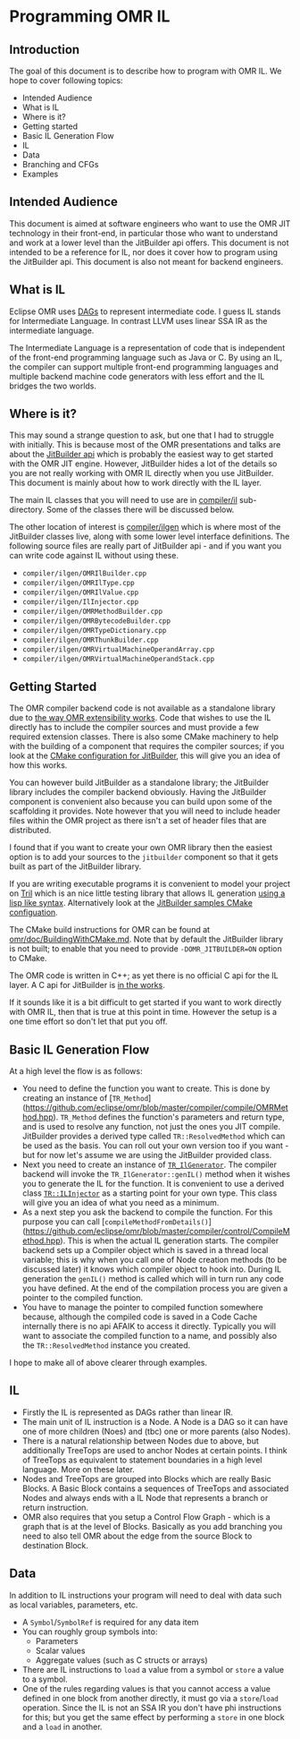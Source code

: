 # Programming OMR IL

## Introduction

The goal of this document is to describe how to program with OMR IL. We hope to cover following topics:

* Intended Audience
* What is IL
* Where is it?
* Getting started
* Basic IL Generation Flow
* IL
* Data
* Branching and CFGs
* Examples

## Intended Audience

This document is aimed at software engineers who want to use the OMR JIT technology in their front-end, in particular those who want
to understand and work at a lower level than the JitBuilder api offers. This document is not intended to be a reference for IL, nor does it
cover how to program using the JitBuilder api. This document is also not meant for backend engineers.

## What is IL

Eclipse OMR uses [DAGs](https://en.wikipedia.org/wiki/Directed_acyclic_graph) to represent
intermediate code. I guess IL stands for Intermediate Language. In contrast LLVM uses linear SSA IR as the intermediate language.

The Intermediate Language is a representation of code that is independent of the front-end programming
language such as Java or C. By using an IL, the compiler can support multiple front-end programming 
languages and multiple backend machine code generators with less effort and the IL bridges the two worlds.

## Where is it?

This may sound a strange question to ask, but one that I had to struggle with initially. This is because
most of the OMR presentations and talks are about the [JitBuilder api](https://developer.ibm.com/open/2016/07/19/jitbuilder-library-and-eclipse-omr-just-in-time-compilers-made-easy/) which 
is probably the easiest way to get started with the OMR JIT engine. However, JitBuilder hides a lot of the details
so you are not really working with OMR IL directly when you use JitBuilder. This document is mainly about how to
work directly with the IL layer.

The main IL classes that you will need to use are in [compiler/il](https://github.com/eclipse/omr/tree/master/compiler/il) 
sub-directory. Some of the classes there will be discussed below.

The other location of interest is [compiler/ilgen](https://github.com/eclipse/omr/tree/master/compiler/ilgen) which is
where most of the JitBuilder classes live, along with some lower level interface definitions. The following source files are
really part of JitBuilder api - and if you want you can write code against IL without using these.

* `compiler/ilgen/OMRIlBuilder.cpp`
* `compiler/ilgen/OMRIlType.cpp`
* `compiler/ilgen/OMRIlValue.cpp`
* `compiler/ilgen/IlInjector.cpp`
* `compiler/ilgen/OMRMethodBuilder.cpp`
* `compiler/ilgen/OMRBytecodeBuilder.cpp`
* `compiler/ilgen/OMRTypeDictionary.cpp`
* `compiler/ilgen/OMRThunkBuilder.cpp`		
* `compiler/ilgen/OMRVirtualMachineOperandArray.cpp`		
* `compiler/ilgen/OMRVirtualMachineOperandStack.cpp`		

## Getting Started

The OMR compiler backend code is not available as a standalone library due to [the way OMR extensibility works](https://github.com/eclipse/omr/blob/master/doc/compiler/extensible_classes/Extensible_Classes.md). Code that wishes
to use the IL directly has to include the compiler sources and must provide a few required extension classes. 
There is also some CMake machinery to help with the building of a component that requires the compiler sources; if you look at the 
[CMake configuration for JitBuilder](https://github.com/eclipse/omr/blob/master/jitbuilder/CMakeLists.txt), this will
give you an idea of how this works. 

You can however build JitBuilder as a standalone library; the JitBuilder library includes the compiler
backend obviously. Having the JitBuilder component is convenient also because you can build upon some of the scaffolding it 
provides. Note however that you will need to include header files within the OMR project as there isn't a set of
header files that are distributed.

I found that if you want to create your own OMR library then the easiest option is to add your sources to the `jitbuilder`
component so that it gets built as part of the JitBuilder library. 

If you are writing executable programs it is convenient to model your project on [Tril](https://github.com/eclipse/omr/tree/master/fvtest/tril)
which is an nice little testing library that allows IL generation [using a lisp like syntax](https://github.com/eclipse/omr/blob/master/fvtest/tril/examples/mandelbrot/mandelbrot.tril). Alternatively look
at the [JitBuilder samples CMake configuation](https://github.com/eclipse/omr/blob/master/jitbuilder/release/CMakeLists.txt).

The CMake build instructions for OMR can be found at [omr/doc/BuildingWithCMake.md](https://github.com/eclipse/omr/blob/master/doc/BuildingWithCMake.md). Note that by default the JitBuilder
library is not built; to enable that you need to provide `-DOMR_JITBUILDER=ON` option to CMake. 

The OMR code is written in C++; as yet there is no official C api for the IL layer. A C api for JitBuilder
is [in the works](https://github.com/eclipse/omr/issues/2397).

If it sounds like it is a bit difficult to get started if you want to work directly with OMR IL, then that is true at this 
point in time. However the setup is a one time effort so don't let that put you off.

## Basic IL Generation Flow

At a high level the flow is as follows:

* You need to define the function you want to create. This is done by creating an instance of [`TR_Method`]
  (https://github.com/eclipse/omr/blob/master/compiler/compile/OMRMethod.hpp). `TR_Method`
  defines the function's parameters and return type, and is used to resolve any function, not just the ones you JIT compile.
  JitBuilder provides a derived type called `TR::ResolvedMethod` which can be used as the basis. You can roll out your own
  version too if you want - but for now let's assume we are using the JitBuilder provided class.
* Next you need to create an instance of [`TR_IlGenerator`](https://github.com/eclipse/omr/blob/master/compiler/ilgen/IlGen.hpp).
  The compiler backend will invoke the `TR_IlGenerator::genIL()` method when it wishes you to generate the IL for the function. 
  It is convenient to use a derived class [`TR::ILInjector`](https://github.com/eclipse/omr/blob/master/compiler/ilgen/IlInjector.hpp) as a starting point for your own type. This class will give you an idea of what you need as a minimum.
* As a next step you ask the backend to compile the function. For this purpose you can call [`compileMethodFromDetails()`]
  (https://github.com/eclipse/omr/blob/master/compiler/control/CompileMethod.hpp). This is when the actual IL generation starts.
  The compiler backend sets up a Compiler object which is saved in a thread local variable; this is why when you call one of
  Node creation methods (to be discussed later) it knows which compiler object to hook into. During IL generation the `genIL()` method
  is called which will in turn run any code you have defined. At the end of the compilation process you are given a pointer to
  the compiled function.
* You have to manage the pointer to compiled function somewhere because, although the compiled code is saved in a Code Cache internally
  there is no api AFAIK to access it directly. Typically you will want to associate the compiled function to a name, and possibly also the
  `TR::ResolvedMethod` instance you created.

I hope to make all of above clearer through examples.

## IL 

* Firstly the IL is represented as DAGs rather than linear IR.
* The main unit of IL instruction is a Node. A Node is a DAG so it can have one of more children (Noes) and (tbc) one or more 
  parents (also Nodes).
* There is a natural relationship between Nodes due to above, but additionally TreeTops are used to anchor Nodes at certain points.
  I think of TreeTops as equivalent to statement boundaries in a high level language. More on these later.
* Nodes and TreeTops are grouped into Blocks which are really Basic Blocks. A Basic Block contains a sequences of TreeTops and 
  associated Nodes and always ends with a IL Node that represents a branch or return instruction. 
* OMR also requires that you setup a Control Flow Graph - which is a graph that is at the level of Blocks. Basically as you add
  branching you need to also tell OMR about the edge from the source Block to destination Block.

## Data

In addition to IL instructions your program will need to deal with data such as local variables, parameters, etc. 

* A `Symbol`/`SymbolRef` is required for any data item
* You can roughly group symbols into:
  - Parameters
  - Scalar values  
  - Aggregate values (such as C structs or arrays)
* There are IL instructions to `load` a value from a symbol or `store` a value to a symbol.  
* One of the rules regarding values is that you cannot access a value defined in one block from another directly, it must go
  via a `store`/`load` operation. Since the IL is not an SSA IR you don't have phi instructions for this; but you get the same effect
  by performing a `store` in one block and a `load` in another.

  